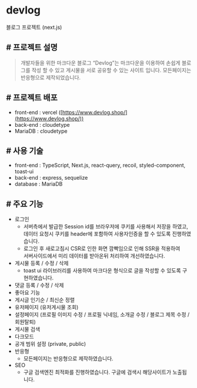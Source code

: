 # devlog
블로그 프로젝트 (next.js)

## # 프로젝트 설명
> 개발자들을 위한 마크다운 블로그 “Devlog”는 마크다운을 이용하여 손쉽게 블로그를 작성 할 수 있고 게시물을 서로 공유할 수 있는 사이트 입니다. 모든페이지는 반응형으로 제작되었습니다.


## # 프로젝트 배포
- front-end : vercel ([https://www.devlog.shop/](https://www.devlog.shop/))
- back-end : cloudetype
- MariaDB : cloudetype

## # 사용 기술
- front-end : TypeScript, Next.js, react-query, recoil, styled-component, toast-ui
- back-end : express, sequelize
- database : MariaDB

## # 주요 기능
- 로그인
  - 서버측에서 발급한 Session id를 브라우저에 쿠키를 사용해서 저장을 하였고,<br/> 데이터 요청시 쿠키를 header에 포함하여 사용자인증을 할 수 있도록 진행하였습니다.  
  - 로그인 후 새로고침시 CSR로 인한 화면 깜빡임으로 인해 SSR을 적용하여<br/> 서버사이드에서 미리 데이터를 받아온뒤 처리하여 개선하였습니다.
- 게시물 등록 / 수정 / 삭제
  - toast ui 라이브러리를 사용하여 마크다운 형식으로 글을 작성할 수 있도록 구현하였습니다.
- 댓글 등록 / 수정 / 삭제
- 좋아요 기능
- 게시글 인기순 / 최신순 정렬
- 유저페이지 (유저게시물 조회)
- 설정페이지 (프로필 이미지 수정 / 프로필 닉네임, 소개글 수정 / 블로그 제목 수정 / 회원탈퇴)
- 게시물 검색
- 다크모드
- 공개 범위 설정 (private, public)
- 반응형
  - 모든페이지는 반응형으로 제작하였습니다.
- SEO
  - 구글 검색엔진 최적화를 진행하였습니다. 구글에 검색시 해당사이트가 노출됩니다.
